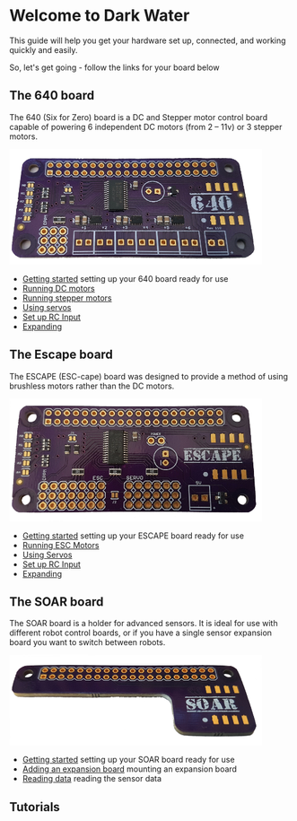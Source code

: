 # Welcome to Dark Water

This guide will help you get your hardware set up, connected, and working quickly and easily.

So, let's get going - follow the links for your board below

## The 640 board

The 640 (Six for Zero) board is a DC and Stepper motor control board capable of powering 6 independent DC motors (from 2 – 11v) or 3 stepper motors.

![640](/images/640-450.png)

- [Getting started]() setting up your 640 board ready for use
- [Running DC motors]() 
- [Running stepper motors]()
- [Using servos]()
- [Set up RC Input]() 
- [Expanding]()

## The Escape board

The ESCAPE (ESC-cape) board was designed to provide a method of using brushless motors rather than the DC motors.

![escape](/images/escape-450.png)

- [Getting started]() setting up your ESCAPE board ready for use
- [Running ESC Motors]()
- [Using Servos]()
- [Set up RC Input]()
- [Expanding]()

## The SOAR board

The SOAR board is a holder for advanced sensors. It is ideal for use with different robot control boards, or if you have a single sensor expansion board you want to switch between robots.

![soar](/images/soar-450.png)

- [Getting started]() setting up your SOAR board ready for use
- [Adding an expansion board]() mounting an expansion board
- [Reading data]() reading the sensor data

## Tutorials
